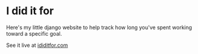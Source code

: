 # I did it for

Here's my little django website to help track how long you've spent working toward a specific goal.

See it live at [ididitfor.com](https://ididitfor.com)
